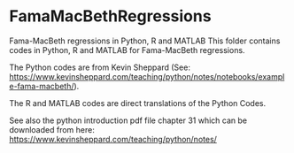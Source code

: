 # FamaMacBethRegressions
Fama-MacBeth regressions in Python, R and MATLAB
This folder contains codes in Python, R and MATLAB for Fama-MacBeth regressions. 

The Python codes are from Kevin Sheppard (See: https://www.kevinsheppard.com/teaching/python/notes/notebooks/example-fama-macbeth/). 

The R and MATLAB codes are direct translations of the Python Codes.

See also the python introduction pdf file chapter 31 which can be downloaded from here:
https://www.kevinsheppard.com/teaching/python/notes/
